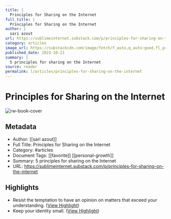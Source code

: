 ```yaml
---
title: |
  Principles for Sharing on the Internet
full_title: |
  Principles for Sharing on the Internet
author: |
  sari azout
url: https://sublimeinternet.substack.com/p/principles-for-sharing-on-the-internet
category: articles
image_url: https://substackcdn.com/image/fetch/f_auto,q_auto:good,fl_progressive:steep/https%3A%2F%2Fsubstack-post-media.s3.amazonaws.com%2Fpublic%2Fimages%2Fd81283b7-2bae-4b1f-bdc8-cde47b4792ca_2880x1800.png
published_date: 2023-10-21
summary: |
  5 principles for sharing on the Internet
source: reader
permalink: l/articles/principles-for-sharing-on-the-internet
---
```

# Principles for Sharing on the Internet

![rw-book-cover](https://substackcdn.com/image/fetch/f_auto,q_auto:good,fl_progressive:steep/https%3A%2F%2Fsubstack-post-media.s3.amazonaws.com%2Fpublic%2Fimages%2Fd81283b7-2bae-4b1f-bdc8-cde47b4792ca_2880x1800.png)

## Metadata
- Author: [[sari azout]]
- Full Title: Principles for Sharing on the Internet
- Category: #articles
- Document Tags: [[favorite]] [[personal-growth]] 
- Summary: 5 principles for sharing on the Internet
- URL: https://sublimeinternet.substack.com/p/principles-for-sharing-on-the-internet

## Highlights
- Resist the temptation to have an opinion on matters that exceed your understanding. ([View Highlight](https://read.readwise.io/read/01he851cjhynj2m2qccgr28r5g))
- Keep your identity small. ([View Highlight](https://read.readwise.io/read/01he8536hxn6101svgwtzd7jxc))


